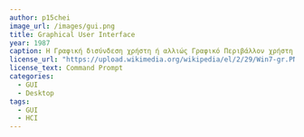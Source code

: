 ```yaml
---
author: p15chei
image_url: /images/gui.png
title: Graphical User Interface
year: 1987
caption: Η Γραφική δισύνδεση χρήστη ή αλλιώς Γραφικό Περιβάλλον χρήστη (GUI) αποτελεί έναν τρόπο διάδρασης του ανθρώπου με τον υπολογιστή, ωστόσο η διάδραση αυτή είναι εξαιρετικά φιλική προς τον χρήστη. Η διάδραση υλοποιείται, κυρίως, με την χρήση του ποντικιού, επιλέγοντας το εικονίδιο το οποίο επιθυμεί ο χρήστης. Ένα από τα βασικά στοιχεία του γραφικού περιβάλλοντος είναι η ευκολία που παρέχεται στον χρήστη, καθώς και ότι δεν απαιτούνται εξειδικευμένες γνώσεις για την πλοήγησή του στον υπολογιστή, στις εφαρμογές και στα προγράμματα αυτού.
license_url: "https://upload.wikimedia.org/wikipedia/el/2/29/Win7-gr.PNG" 
license_text: Command Prompt
categories:
  - GUI
  - Desktop
tags:
  - GUI
  - HCI
---
```

